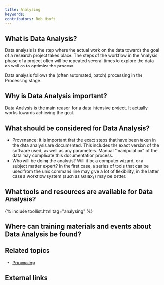 ```yaml
---
title: Analysing
keywords:
contributors: Rob Hooft
---
```


## What is Data Analysis?
Data analysis is the step where the actual work on the data towards the goal of a research project takes place. The steps of the workflow in the Analysis phase of a project often will be repeated several times to explore the data as well as to optimize the process.

Data analysis follows the (often automated, batch) processing in the Processing stage.

## Why is Data Analysis important?
Data Analysis is the main reason for a data intensive project. It actually works towards achieving the goal.

## What should be considered for Data Analysis?
* Provenance: it is important that the exact steps that have been taken in the data analysis are documented. This includes the exact version of the software used, as well as any parameters. Manual "manipulation" of the data may complicate this documentation process.
* Who will be doing the analysis? Will it be a computer wizard, or a subject matter expert? In the first case, a series of tools that can be used from the unix command line may give a lot of flexibility, in the latter case a workflow system (such as Galaxy) may be better.

## What tools and resources are available for Data Analysis?

{% include toollist.html tag="analysing" %}

## Where can training materials and events about Data Analysis be found?

## Related topics
* [Processing](https://rdm.elixir-europe.org/processing)
## External links
